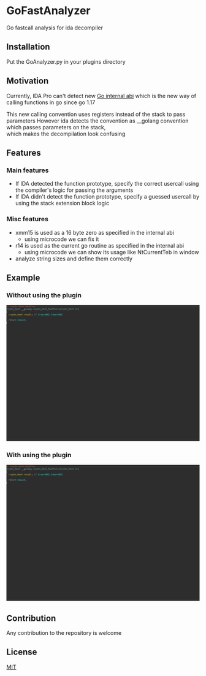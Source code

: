 # GoFastAnalyzer
Go fastcall analysis for ida decompiler

## Installation
Put the GoAnalyzer.py in your plugins directory

## Motivation
Currently, IDA Pro can't detect new [Go internal abi](https://github.com/golang/go/blob/master/src/cmd/compile/abi-internal.md)
which is the new way of calling functions in go since go 1.17

This new calling convention uses registers instead of the stack to pass parameters
However ida detects the convention as __golang convention which passes parameters on the stack,  
which makes the decompilation look confusing

## Features
### Main features
* If IDA detected the function prototype, specify the correct usercall using the compiler's logic for passing the arguments
* If IDA didn't detect the function prototype, specify a guessed usercall by using the stack extension block logic
### Misc features
* xmm15 is used as a 16 byte zero as specified in the internal abi
  - using microcode we can fix it
* r14 is used as the current go routine as specified in the internal abi
  - using microcode we can show its usage like NtCurrentTeb in window
* analyze string sizes and define them correctly

## Example
### Without using the plugin
<p><img alt="Without plugin" src="screenshots/before.gif"/></p>

### With using the plugin
<p><img alt="With plugin" src="screenshots/after.gif"/></p>

## Contribution
Any contribution to the repository is welcome

## License
[MIT](https://choosealicense.com/licenses/mit/)
